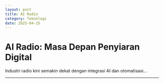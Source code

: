 ```yaml
---
layout: post
title: AI Radio
category: Teknologi
date: 2025-04-25
---
```


# AI Radio: Masa Depan Penyiaran Digital

Industri radio kini semakin dekat dengan integrasi AI dan otomatisasi...

---

